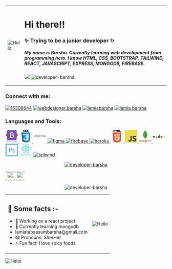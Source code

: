 <table align="center" border="0px">
<tr>
  <td>
    <img src='https://www.newlife-ivf.co.uk/assets/images/neli-animation-landing.gif' alt='Hello'/>
  </td>
  <td>
    <h1> Hi there!! </h1>
    <h3>✨ Trying to be a junior developer ✨</h3>
    <h5>My name is Barsha. Currently learning web development from programming hero. I know HTML, CSS, BOOTSTRAP, TAILWIND, REACT, JAVASCRIPT, EXPRESS, MONGODB, FIREBASE.</h5>
    <p>
      <img src="https://img.shields.io/github/followers/developer-barsha?style=social&text_color=f5618d&bg_color=0a0d38">
      <img src="https://komarev.com/ghpvc/?username=developer-barsha&label=Profile%20views&color=0e75b6&style=flat&text_color=f5618d&bg_color=0a0d38" alt="developer-barsha" />       </p>
  </td>
</tr>
 </table>

<h3 align="left">Connect with me:</h3>
<p align="left">
<a href="https://stackoverflow.com/users/15308844" target="blank"><img align="center" src="https://raw.githubusercontent.com/rahuldkjain/github-profile-readme-generator/master/src/images/icons/Social/stack-overflow.svg" alt="15308844" height="30" width="40" /></a>
<a href="https://fb.com/webdesigner.barsha" target="blank"><img align="center" src="https://raw.githubusercontent.com/rahuldkjain/github-profile-readme-generator/master/src/images/icons/Social/facebook.svg" alt="webdesigner.barsha" height="30" width="40" /></a>
<a href="https://instagram.com/lamiabarsha" target="blank"><img align="center" src="https://raw.githubusercontent.com/rahuldkjain/github-profile-readme-generator/master/src/images/icons/Social/instagram.svg" alt="lamiabarsha" height="30" width="40" /></a>
<a href="https://www.youtube.com/c/lamia barsha" target="blank"><img align="center" src="https://raw.githubusercontent.com/rahuldkjain/github-profile-readme-generator/master/src/images/icons/Social/youtube.svg" alt="lamia barsha" height="30" width="40" /></a>
</p>

<h3 align="left">Languages and Tools:</h3>
<p align="left"> <a href="https://getbootstrap.com" target="_blank" rel="noreferrer"> <img src="https://raw.githubusercontent.com/devicons/devicon/master/icons/bootstrap/bootstrap-plain-wordmark.svg" alt="bootstrap" width="40" height="40"/> </a> <a href="https://www.w3schools.com/css/" target="_blank" rel="noreferrer"> <img src="https://raw.githubusercontent.com/devicons/devicon/master/icons/css3/css3-original-wordmark.svg" alt="css3" width="40" height="40"/> </a> <a href="https://expressjs.com" target="_blank" rel="noreferrer"> <img src="https://raw.githubusercontent.com/devicons/devicon/master/icons/express/express-original-wordmark.svg" alt="express" width="40" height="40"/> </a> <a href="https://www.figma.com/" target="_blank" rel="noreferrer"> <img src="https://www.vectorlogo.zone/logos/figma/figma-icon.svg" alt="figma" width="40" height="40"/> </a> <a href="https://firebase.google.com/" target="_blank" rel="noreferrer"> <img src="https://www.vectorlogo.zone/logos/firebase/firebase-icon.svg" alt="firebase" width="40" height="40"/> </a> <a href="https://heroku.com" target="_blank" rel="noreferrer"> <img src="https://www.vectorlogo.zone/logos/heroku/heroku-icon.svg" alt="heroku" width="40" height="40"/> </a> <a href="https://www.w3.org/html/" target="_blank" rel="noreferrer"> <img src="https://raw.githubusercontent.com/devicons/devicon/master/icons/html5/html5-original-wordmark.svg" alt="html5" width="40" height="40"/> </a> <a href="https://developer.mozilla.org/en-US/docs/Web/JavaScript" target="_blank" rel="noreferrer"> <img src="https://raw.githubusercontent.com/devicons/devicon/master/icons/javascript/javascript-original.svg" alt="javascript" width="40" height="40"/> </a> <a href="https://www.mongodb.com/" target="_blank" rel="noreferrer"> <img src="https://raw.githubusercontent.com/devicons/devicon/master/icons/mongodb/mongodb-original-wordmark.svg" alt="mongodb" width="40" height="40"/> </a> <a href="https://nodejs.org" target="_blank" rel="noreferrer"> <img src="https://raw.githubusercontent.com/devicons/devicon/master/icons/nodejs/nodejs-original-wordmark.svg" alt="nodejs" width="40" height="40"/> </a> <a href="https://www.photoshop.com/en" target="_blank" rel="noreferrer"> <img src="https://raw.githubusercontent.com/devicons/devicon/master/icons/photoshop/photoshop-line.svg" alt="photoshop" width="40" height="40"/> </a> <a href="https://reactjs.org/" target="_blank" rel="noreferrer"> <img src="https://raw.githubusercontent.com/devicons/devicon/master/icons/react/react-original-wordmark.svg" alt="react" width="40" height="40"/> </a> <a href="https://tailwindcss.com/" target="_blank" rel="noreferrer"> <img src="https://www.vectorlogo.zone/logos/tailwindcss/tailwindcss-icon.svg" alt="tailwind" width="40" height="40"/> </a> </p>


<p align="center"> <a href="https://github.com/ryo-ma/github-profile-trophy&text_color=f5618d&bg_color=0a0d38"><img src="https://github-profile-trophy.vercel.app/?username=developer-barsha" alt="developer-barsha" /></a> </p>

<table>
  <tr>
    <td><img src="https://github-readme-stats.vercel.app/api/top-langs/?username=developer-barsha&theme=compact&text_color=f5618d&bg_color=0a0d38"/></td>
    <td><img src="https://github-readme-stats.vercel.app/api?username=developer-barsha&show_icons=true&title_color=a189ff&icon_color=FFCA28&text_color=f5618d&bg_color=0a0d38"/></td>
   </tr>
</table>  

 <p align="center"><img src="https://github-readme-streak-stats.herokuapp.com/?user=developer-barsha&text_color=f5618d&bg_color=0a0d38" alt="developer-barsha" /></p>
  
 <table>
  <tr>
    <td>
      <h2>🦋 Some facts :-</h2>
      <ul>
        <li>🔭 Working on a react project</li>
        <li>🌱 Currently learning mongodb</li>
        <li>lamiatabassumbarsha@gmail.com</li>
        <li>😄 Pronouns: She/Her</li>
        <li>⚡ Fun fact: I love spicy foods</li>
      </ul> 
    </td>
    <td><img src='https://user-images.githubusercontent.com/22479692/123986644-65364080-d9be-11eb-8f4f-857c21e774fb.gif' alt='Hello'/></td>
  </tr>
</table>



<img src='https://cdn.dribbble.com/users/846207/screenshots/9192312/office-desk-animation.gif' alt='Hello'/>
